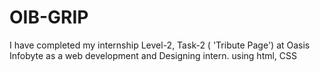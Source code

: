 # OIB-GRIP
I have completed my internship Level-2, Task-2 ( 'Tribute Page') at Oasis Infobyte as a web development and Designing intern. using html, CSS
